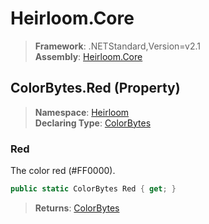 # Heirloom.Core

> **Framework**: .NETStandard,Version=v2.1  
> **Assembly**: [Heirloom.Core][0]

## ColorBytes.Red (Property)

> **Namespace**: [Heirloom][0]  
> **Declaring Type**: [ColorBytes][1]

### Red

The color red (#FF0000).

```cs
public static ColorBytes Red { get; }
```

> **Returns**: [ColorBytes][1]

[0]: ../../../Heirloom.Core.md
[1]: ../ColorBytes.md
